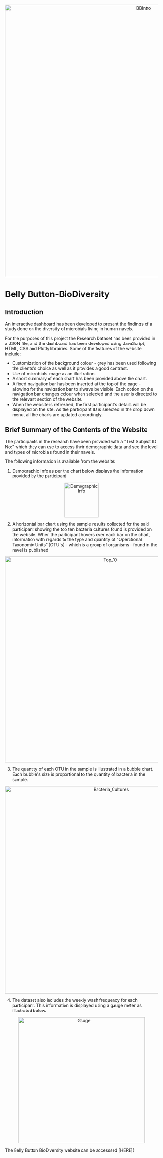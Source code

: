 <p align="center">
<img width="898" alt="BBIntro" src="https://user-images.githubusercontent.com/82583576/126011235-a723f406-c8b5-4566-a7ea-b7f071ff6352.PNG">
</p>

# Belly Button-BioDiversity

## Introduction ##

An interactive dashboard has been developed to present the findings of a study done on the diversity of microbials living in human navels.

For the purposes of this project the Research Dataset has been provided in a JSON file, and the dashboard has been developed using JavaScript, HTML, CSS and Plotly librairies.
Some of the features of the website include:
-   Customization of the background colour - grey has been used following the clients's choice as well as it provides a good contrast.
-   Use of microbials image as an illustration.
-   A short summary of each chart has been provided above the chart.
-   A fixed navigation bar has been inserted at the top of the page - allowing for the navigation bar to always be visible. Each option on the navigation bar changes colour when selected and the user is directed to the relevant section of the website.
-   When the website is refreshed, the first participant's details will be displayed on the site. As the participant ID is selected in the drop down menu, all the charts are updated accordingly.


## Brief Summary of the Contents of the Website ##

The participants in the research have been provided with a "Test Subject ID No:" which they can use to access their demographic data and see the level and types of microbials found in their navels.

The following information is available from the website:

1. Demographic Info as per the chart below displays the information provided by the participant
<p align="center">
    <img width="114" alt="Demographic Info" src="https://user-images.githubusercontent.com/82583576/126014431-1c8e4e02-727a-4077-a835-4be47e5f6cbc.PNG">
 </p>
    
2. A horizontal bar chart using the sample results collected for the said participant showing the top ten bacteria cultures found is provided on the website. When the participant hovers over each bar on the chart, information with regards to the type and quantity of "Operational Taxonomic Units" (OTU's) - which is a group of organisms - found in the navel is published.
<p align="center">
    <img width="678" alt="Top_10" src="https://user-images.githubusercontent.com/82583576/126014871-8e07439e-0eea-4039-b94e-ac7514105091.PNG">
</p>

3. The quantity of each OTU in the sample is illustrated in a bubble chart. Each bubble's size is proportional to the quantity of bacteria in the sample.
<p align="center">
  <img width="683" alt="Bacteria_Cultures" src="https://user-images.githubusercontent.com/82583576/126015199-0f9b86b2-fccc-4314-8972-0eec88e70822.PNG">
</p>

4. The dataset also includes the weekly wash frequency for each participant. This information is displayed using a gauge meter as illustrated below.
<p align="center">
    <img width="416" alt="Gsuge" src="https://user-images.githubusercontent.com/82583576/126015334-45ced59a-e315-430f-8719-df8f5b9c9ad2.PNG">
</p>

The Belly Button BioDiversity website can be accesssed [HERE](


